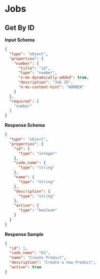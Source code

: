 # Jobs

## Get By ID

**Input Schema**

```json
{
  "type": "object",
  "properties": {
    "number": {
      "title": "id",
      "type": "number",
      "x-ms-dynamically-added": true,
      "description": "Job ID",
      "x-ms-content-hint": "NUMBER"
    }
  },
  "required": [
    "number"
  ]
}
```

**Response Schema**

```json
{
  "type": "object",
  "properties": {
    "id": {
      "type": "integer"
    },
    "code_name": {
      "type": "string"
    },
    "name": {
      "type": "string"
    },
    "description": {
      "type": "string"
    },
    "active": {
      "type": "boolean"
    }
  }
}
```

**Response Sample**

```json
{
  "id": 1,
  "code_name": "K1",
  "name": "Create Product",
  "description": "Create a new Product",
  "active": true
}
```